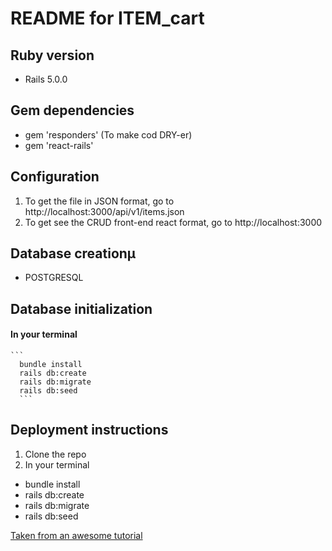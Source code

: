 # README for ITEM_cart


## Ruby version
* Rails 5.0.0

## Gem dependencies
* gem 'responders'  (To make cod DRY-er)
* gem 'react-rails'

## Configuration
1. To get the file in JSON format, go to http://localhost:3000/api/v1/items.json
2. To get see the CRUD front-end react format, go to http://localhost:3000

## Database creationµ
* POSTGRESQL

## Database initialization
  #### In your terminal

    ```
      bundle install
      rails db:create
      rails db:migrate
      rails db:seed
      ```

## Deployment instructions
1. Clone the repo
2. In your terminal
* bundle install
* rails db:create
* rails db:migrate
* rails db:seed

[Taken from an awesome tutorial](http://tutorials.pluralsight.com/ruby-ruby-on-rails/building-a-crud-interface-with-react-and-ruby-on-rails)
